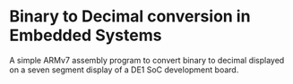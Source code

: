 # Binary to Decimal conversion in Embedded Systems
A simple ARMv7 assembly program to convert binary to decimal displayed on a seven segment display of a DE1 SoC development board.
